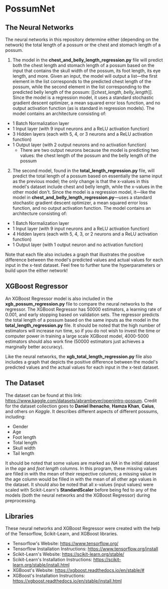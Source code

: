 # PossumNet

## The Neural Networks
The neural networks in this repository determine either (depending on the network) the total length of a possum or the chest and stomach length of a possum.

1. The model in the **chest_and_belly_length_regression.py** file will predict both the chest length and stomach length of a possum based on the input that contains the skull width of the possum, its foot length, its eye length, and more. Given an input, the model will output a list—the first element in the list corresponds to the predicted chest length of the possum, while the second element in the list corresponding to the predicted belly length of the possum: [[*chest_length*, *belly_length*]]. Since the model is a regression model, it uses a standard stochastic gradient descent optimizer, a mean squared error loss function, and no output activation function (as is standard in regression models). The model contains an architecture consisting of:
  - 1 Batch Normalization layer
  - 1 Input layer (with 9 input neurons and a ReLU activation function)
  - 3 Hidden layers (each with 5, 4, or 3 neurons and a ReLU activation function)
  - 1 Output layer (with 2 output neurons and no activation function)
     * There are two output neurons because the model is predicting two values: the chest length of the possum and the belly length of the possum

2. The second model, found in the **total_length_regression.py** file, will predict the total length of a possum based on essentially the same input as the previous model; the only change is that the x-values in this model's dataset include chest and belly length, while the x-values in the other model don't. Since the model is a regression model, it—like the model in **chest_and_belly_length_regression.py**—uses a standard stochastic gradient descent optimizer, a mean squared error loss function, and no output activation function. The model contains an architecture consisting of: 
  - 1 Batch Normalization layer
  - 1 Input layer (with 9 input neurons and a ReLU activation function)
  - 4 Hidden layers (each with 5, 4, 3, or 2 neurons and a ReLU activation function)
  - 1 Output layer (with 1 output neuron and no activation function)

Note that each file also includes a graph that illustrates the positive difference between the model's predicted values and actual values for each input in the x-test dataset. Feel free to further tune the hyperparameters or build upon the either network!

## XGBoost Regressor
An XGBoost Regressor model is also included in the **xgb_possum_regression.py** file to compare the neural networks to the regressor. The XGBoost Regressor has 50000 estimators, a learning rate of 0.001, and early stopping based on validation sets. The regressor predicts the total length of a possum based on the same inputs as the model in the **total_length_regression.py** file. It should be noted that the high number of estimators will increase run time, so if you do not wish to invest the time or computer power in training a large scale XGBoost model, 4000-5000 estimators should also work fine (50000 estimators just achieves a marginally better accuracy). 

Like the neural networks, the **xgb_total_length_regression.py** file also includes a graph that depicts the positive difference between the model's predicted values and the actual values for each input in the x-test dataset.

## The Dataset
The dataset can be found at this link: https://www.kaggle.com/datasets/abrambeyer/openintro-possum. Credit for the dataset collection goes to **Daniel Ihenacho**, **Hamza Khan**, **Caius**, and others on *Kaggle*. It describes different aspects of different possums, including:
- Gender
- Age
- Foot length
- Total length
- Skull width
- Tail length

It should be noted that some values are marked as *NA* in the initial dataset in the *age* and *foot length* columns. In this program, these missing values are filled in with the mean of their respective columns; a missing value in the age column would be filled in with the mean of all other age values in the dataset. It should also be noted that all x-values (input values) were scaled with Scikit-Learn's **StandardScaler** before being fed to any of the models (both the neural networks and the XGBoost Regressor) during preprocessing.

## Libraries
These neural networks and XGBoost Regressor were created with the help of the Tensorflow, Scikit-Learn, and XGBoost libraries.
- Tensorflow's Website: https://www.tensorflow.org/
- Tensorflow Installation Instructions: https://www.tensorflow.org/install
- Scikit-Learn's Website: https://scikit-learn.org/stable/
- Scikit-Learn's Installation Instructions: https://scikit-learn.org/stable/install.html
- XGBoost's Website: https://xgboost.readthedocs.io/en/stable/#
- XGBoost's Installation Instructions: https://xgboost.readthedocs.io/en/stable/install.html
